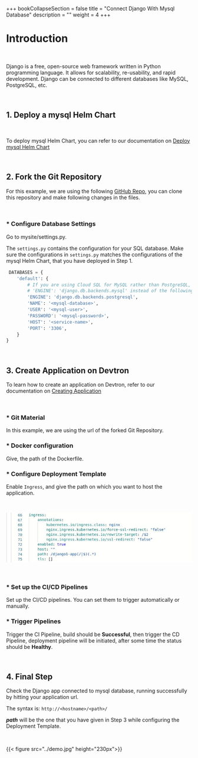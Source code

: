 +++
bookCollapseSection = false
title = "Connect Django With Mysql Database"
description = ""
weight = 4
+++


# Introduction

<br />

Django is a free, open-source web framework written in Python programming language. It allows for scalability, re-usability, and rapid development. Django can be connected to different databases like MySQL, PostgreSQL, etc.


<br />

## **1. Deploy a mysql Helm Chart**

<br />

To deploy mysql Helm Chart, you can refer to our documentation on [Deploy mysql Helm Chart](/docs/reference/deploy_chart/examples/deploying_mysql_helm_chart/)

<br />

## **2. Fork the Git Repository**

For this example, we are using the following [GitHub Repo](https://github.com/devtron-labs/django-repo.git), you can clone this repository and make following changes in the files.

<br />

### * **Configure Database Settings**

Go to mysite/settings.py.

The `settings.py` contains the configuration for your SQL database. Make sure the configurations in `settings.py` matches the configurations of the mysql Helm Chart, that you have deployed in Step 1.

```python
 DATABASES = {
    'default': {
        # If you are using Cloud SQL for MySQL rather than PostgreSQL, set
        # 'ENGINE': 'django.db.backends.mysql' instead of the following.
        'ENGINE': 'django.db.backends.postgresql',
        'NAME': '<mysql-database>',
        'USER': '<mysql-user>',
        'PASSWORD': '<mysql-password>',
        'HOST': '<service-name>',
        'PORT': '3306',
    }
}

```


&nbsp;&nbsp;

## **3. Create Application on Devtron**

To learn how to create an application on Devtron, refer to our documentation on [Creating Application](/docs/reference/creating_application/)

<br />

### * **Git Material**

In this example, we are using the url of the forked Git Repository.

### * **Docker configuration** 

Give, the path of the Dockerfile.

### * **Configure Deployment Template**

Enable `Ingress`, and give the path on which you want to host the application.

&nbsp;&nbsp;

![ingress](../deploy_t.jpg "ingress annotations")

&nbsp;&nbsp;

### * **Set up the CI/CD Pipelines**

Set up the CI/CD pipelines. You can set them to trigger automatically or manually.

### * **Trigger Pipelines**

Trigger the CI Pipeline, build should be **Successful**, then trigger the CD Pipeline, deployment pipeline will be initiated, after some time the status should be **Healthy**.

<br />

## **4. Final Step**

Check the Django app connected to mysql database, running successfully by hitting your application url.

The syntax is: `http://<hostname>/<path>/`

***path*** will be the one that you have given in Step 3 while configuring the Deployment Template.

&nbsp;&nbsp;

{{< figure src="../demo.jpg" height="230px">}}


